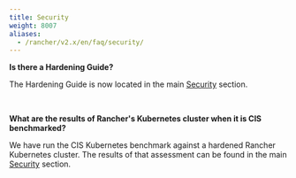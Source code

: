 ```yaml
---
title: Security
weight: 8007
aliases:
  - /rancher/v2.x/en/faq/security/
---
```


**Is there a Hardening Guide?**

The Hardening Guide is now located in the main [Security]({{<baseurl>}}/rancher/v2.5/en/security/) section.

<br>

**What are the results of Rancher's Kubernetes cluster when it is CIS benchmarked?**

We have run the CIS Kubernetes benchmark against a hardened Rancher Kubernetes cluster.  The results of that assessment can be found in the main [Security]({{<baseurl>}}/rancher/v2.5/en/security/) section.
